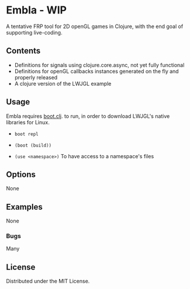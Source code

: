 # Embla - WIP
A tentative FRP tool for 2D openGL games in Clojure, with the end goal of
supporting live-coding.

## Contents
* Definitions for signals using clojure.core.async, not yet fully
  functional
* Definitions for openGL callbacks instances generated on the fly and
  properly released
* A clojure version of the LWJGL example

## Usage

Embla requires [boot.clj](https://github.com/boot-clj/boot). to run, in order to download LWJGL's native libraries for Linux.

* `boot repl` 
* `(boot (build))`

* `(use <namespace>)` To have access to a namespace's files

## Options
None

## Examples
None

### Bugs
Many

## License

Distributed under the MIT License.
